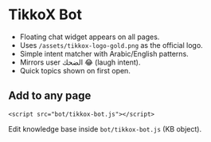 
# TikkoX Bot

- Floating chat widget appears on all pages.
- Uses `/assets/tikkox-logo-gold.png` as the official logo.
- Simple intent matcher with Arabic/English patterns.
- Mirrors user الضحك 😂 (laugh intent).
- Quick topics shown on first open.

## Add to any page
```
<script src="bot/tikkox-bot.js"></script>
```

Edit knowledge base inside `bot/tikkox-bot.js` (KB object).
